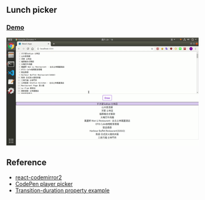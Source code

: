 ## Lunch picker

### [Demo](<[https://moved0311.github.io/lunch-picker/](https://moved0311.github.io/lunch-picker/)>)

![Demo](/demo.gif)

## Reference

- [react-codemirror2](https://www.npmjs.com/package/react-codemirror2)
- [CodePen player picker ](https://codepen.io/memir0/pen/QPEPxm?editors=1100)
- [Transition-duration property example](https://www.w3docs.com/tools/editor/10107)
